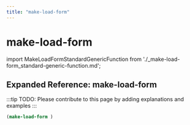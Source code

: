 ```yaml
---
title: "make-load-form"
---
```


# make-load-form

import MakeLoadFormStandardGenericFunction from './_make-load-form_standard-generic-function.md';

<MakeLoadFormStandardGenericFunction />

## Expanded Reference: make-load-form

:::tip
TODO: Please contribute to this page by adding explanations and examples
:::

```lisp
(make-load-form )
```
